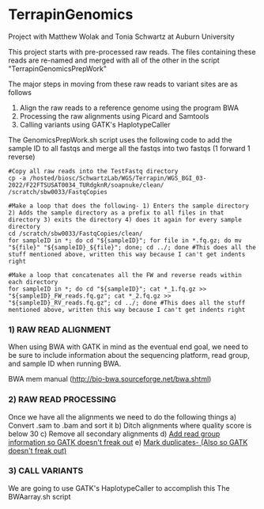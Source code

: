 # TerrapinGenomics
Project with Matthew Wolak and Tonia Schwartz at Auburn University

This project starts with pre-processed raw reads. The files containing these reads are re-named and merged with all of the other in the script "TerrapinGenomicsPrepWork"

The major steps in moving from these raw reads to variant sites are as follows
1) Align the raw reads to a reference genome using the program BWA
2) Processing the raw alignments using Picard and Samtools
3) Calling variants using GATK's HaplotypeCaller

The GenomicsPrepWork.sh script uses the following code to add the sample ID to all fastqs and merge all the fastqs into two fastqs (1 forward 1 reverse)

```
#Copy all raw reads into the TestFastq directory
cp -a /hosted/biosc/SchwartzLab/WGS/Terrapin/WGS_BGI_03-2022/F22FTSUSAT0034_TURdgknR/soapnuke/clean/ /scratch/sbw0033/FastqCopies

#Make a loop that does the following- 1) Enters the sample directory 2) Adds the sample directory as a prefix to all files in that directory 3) exits the directory 4) does it again for every sample directory
cd /scratch/sbw0033/FastqCopies/clean/
for sampleID in *; do cd "${sampleID}"; for file in *.fq.gz; do mv "${file}" "${sampleID}_${file}"; done; cd ../; done #This does all the stuff mentioned above, written this way because I can't get indents right

#Make a loop that concatenates all the FW and reverse reads within each directory
for sampleID in *; do cd "${sampleID}"; cat *_1.fq.gz >> "${sampleID}_FW_reads.fq.gz"; cat *_2.fq.gz >> "${sampleID}_RV_reads.fq.gz"; cd ../; done #This does all the stuff mentioned above, written this way because I can't get indents right
```

### 1) RAW READ ALIGNMENT
When using BWA with GATK in mind as the eventual end goal, we need to be sure to include information about the sequencing platform, read group, and sample ID when running BWA.

BWA mem manual (http://bio-bwa.sourceforge.net/bwa.shtml)

### 2) RAW READ PROCESSING

Once we have all the alignments we need to do the following things
a) Convert .sam to .bam and sort it 
b) Ditch alignments where quality score is below 30
c) Remove all secondary alignments
d) [Add read group information so GATK doesn't freak out](https://gatk.broadinstitute.org/hc/en-us/articles/360037226472-AddOrReplaceReadGroups-Picard-)
e) [Mark duplicates- (Also so GATK doesn't freak out)](https://gatk.broadinstitute.org/hc/en-us/articles/360037052812-MarkDuplicates-Picard-)

### 3) CALL VARIANTS

We are going to use GATK's HaplotypeCaller to accomplish this
The BWAarray.sh script


